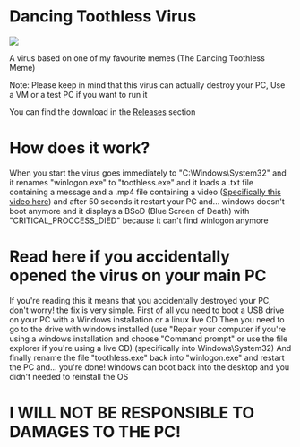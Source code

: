 # Dancing Toothless Virus

![ ](https://i1.sndcdn.com/artworks-53PRbQuF5MpRpSqB-ofB95w-t500x500.jpg)

A virus based on one of my favourite memes (The Dancing Toothless Meme)

Note: Please keep in mind that this virus can actually destroy your PC, Use a VM or a test PC if you want to run it

You can find the download in the [Releases](https://github.com/Coso04/dancingtoothlessvirus/releases/tag/virus) section

# How does it work?
When you start the virus goes immediately to "C:\Windows\System32" and it renames "winlogon.exe" to "toothless.exe" and it loads a .txt file containing a message and a .mp4 file containing a video ([Specifically this video here](https://www.youtube.com/watch?v=4xnsmyI5KMQ&t=172s&pp=ygUYMSBob3VyIHRvb3RobGVzcyBkYW5jaW5n)) and after 50 seconds it restart your PC and... windows doesn't boot anymore and it displays a BSoD (Blue Screen of Death) with "CRITICAL_PROCCESS_DIED" because it can't find winlogon anymore

# Read here if you accidentally opened the virus on your main PC
If you're reading this it means that you accidentally destroyed your PC, don't worry! the fix is very simple.
First of all you need to boot a USB drive on your PC with a Windows installation or a linux live CD
Then you need to go to the drive with windows installed (use "Repair your computer if you're using a windows installation and choose "Command prompt" or use the file explorer if you're using a live CD) (specifically into Windows\System32)
And finally rename the file "toothless.exe" back into "winlogon.exe" and restart the PC
and... you're done! windows can boot back into the desktop and you didn't needed to reinstall the OS

# I WILL NOT BE RESPONSIBLE TO DAMAGES TO THE PC!
